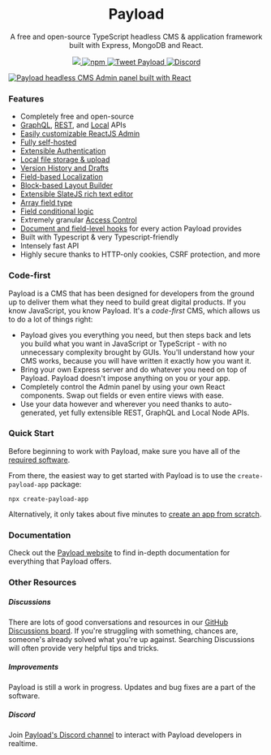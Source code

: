 <h1 align="center">Payload</h1>
<p align="center">A free and open-source TypeScript headless CMS & application framework built with Express, MongoDB and React.</p>
<p align="center">
  <a href="https://github.com/payloadcms/payload/actions">
    <img src="https://github.com/payloadcms/payload/workflows/build/badge.svg" />
  </a>
  <a href="https://www.npmjs.com/package/payload">
    <img alt="npm" src="https://img.shields.io/npm/v/payload" />
  </a>

  <a href="https://twitter.com/intent/tweet?text=Payload%20-%20A%20self-hosted%2C%20headless%20JavaScript%20CMS%20%26%20application%20framework&url=https%3A%2F%2Fgithub.com%2Fpayloadcms%2Fpayload">
  <img alt="Tweet Payload" src="https://img.shields.io/twitter/url/http/shields.io.svg?style=social" />
  </a>

  <a href="https://discord.com/invite/r6sCXqVk3v">
    <img alt="Discord" src="https://img.shields.io/discord/967097582721572934?label=Discord" />
  </a>
</p>

<a href="https://payloadcms.com">
  <img src="https://payloadcms.com/images/og-image.jpg" alt="Payload headless CMS Admin panel built with React" />
</a>

### Features

- Completely free and open-source
- [GraphQL](https://payloadcms.com/docs/graphql/overview), [REST](https://payloadcms.com/docs/rest-api/overview), and [Local](https://payloadcms.com/docs/local-api/overview) APIs
- [Easily customizable ReactJS Admin](https://payloadcms.com/docs/admin/overview)
- [Fully self-hosted](https://payloadcms.com/docs/production/deployment)
- [Extensible Authentication](https://payloadcms.com/docs/authentication/overview)
- [Local file storage & upload](https://payloadcms.com/docs/upload/overview)
- [Version History and Drafts](https://payloadcms.com/docs/versions/overview)
- [Field-based Localization](https://payloadcms.com/docs/configuration/localization)
- [Block-based Layout Builder](https://payloadcms.com/docs/fields/blocks)
- [Extensible SlateJS rich text editor](https://payloadcms.com/docs/fields/rich-text)
- [Array field type](https://payloadcms.com/docs/fields/array)
- [Field conditional logic](https://payloadcms.com/docs/fields/overview#conditional-logic)
- Extremely granular [Access Control](https://payloadcms.com/docs/access-control/overview)
- [Document and field-level hooks](https://payloadcms.com/docs/hooks/overview) for every action Payload provides
- Built with Typescript & very Typescript-friendly
- Intensely fast API
- Highly secure thanks to HTTP-only cookies, CSRF protection, and more

### Code-first

Payload is a CMS that has been designed for developers from the ground up to deliver them what they need to build great digital products. If you know JavaScript, you know Payload. It's a _code-first_ CMS, which allows us to do a lot of things right:

- Payload gives you everything you need, but then steps back and lets you build what you want in JavaScript or TypeScript - with no unnecessary complexity brought by GUIs. You'll understand how your CMS works, because you will have written it exactly how you want it.
- Bring your own Express server and do whatever you need on top of Payload. Payload doesn't impose anything on you or your app.
- Completely control the Admin panel by using your own React components. Swap out fields or even entire views with ease.
- Use your data however and wherever you need thanks to auto-generated, yet fully extensible REST, GraphQL and Local Node APIs.

### Quick Start

Before beginning to work with Payload, make sure you have all of the [required software](https://payloadcms.com/docs/getting-started/installation).

From there, the easiest way to get started with Payload is to use the `create-payload-app` package:

```
npx create-payload-app
```

Alternatively, it only takes about five minutes to [create an app from scratch](https://payloadcms.com/docs/getting-started/installation#from-scratch).

### Documentation

Check out the [Payload website](https://payloadcms.com/docs/getting-started/what-is-payload) to find in-depth documentation for everything that Payload offers.

### Other Resources

##### Discussions

There are lots of good conversations and resources in our [GitHub Discussions board](https://github.com/payloadcms/payload/discussions). If you're struggling with something, chances are, someone's already solved what you're up against. Searching Discussions will often provide very helpful tips and tricks.

##### Improvements
Payload is still a work in progress. Updates and bug fixes are a part of the software.

##### Discord

Join [Payload's Discord channel](https://discord.com/invite/r6sCXqVk3v) to interact with Payload developers in realtime.
